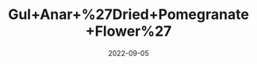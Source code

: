 ---
title: 'Gul+Anar+%27Dried+Pomegranate+Flower%27'
date: '2022-09-05' 
metatag: '' 
inventory: '0' 
draft: false 
# meta description 
shortDescripton: ''
description: 'Herb'
longdescription: ''
featured: True
# product Price
price: '30.0'
# Product Short Description
shortDescription: ''
productID: '608D5EFE-962C-ED11-9968-005056B3A416'
type: 'products'
category: 'Herb' 
thumnailproduct: 'https://aminsaddiquidawakhana.eralive.net/images/products/608D5EFE-962C-ED11-9968-005056B3A4161.png' 
images:
  - image: 'images/products/608D5EFE-962C-ED11-9968-005056B3A4161.png'  
Variants:
---
